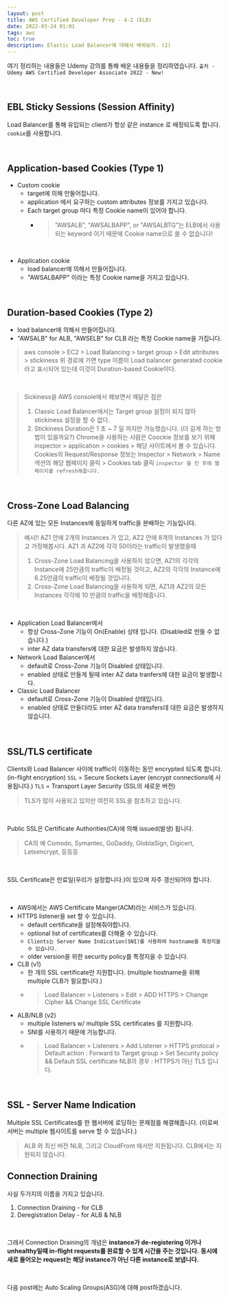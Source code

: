 ```yaml
---
layout: post
title: AWS Certified Developer Prep - 4-2 (ELB)
date: 2022-03-24 01:01
tags: aws
toc: true
description: Elastic Load Balancer에 대해서 배워보자. (2)
---
```


여기 정리하는 내용들은 Udemy 강의를 통해 배운 내용들을 정리하였습니다.
`출처 - Udemy AWS Certified Developer Associate 2022 - New!`

<br>

## EBL Sticky Sessions (Session Affinity)
Load Balancer를 통해 유입되는 client가 항상 같은 instance 로 배정되도록 합니다.
`cookie`를 사용합니다.

<br>

## Application-based Cookies (Type 1)
- Custom cookie
    - target에 의해 만들어집니다.
    - application 에서 요구하는 custom attributes 정보를 가지고 있습니다.
    - Each target group 마다 특정 Cookie name이 있어야 합니다.
        - > "AWSALB", "AWSALBAPP", or "AWSALBTG"는 ELB에서 사용되는 keyword 이기 때문에 Cookie name으로 쓸 수 없습니다!

<br>

- Application cookie
    - load balancer에 의해서 만들어집니다.
    - "AWSALBAPP" 이라는 특정 Cookie name을 가지고 있습니다.

<br>

## Duration-based Cookies (Type 2)
- load balancer에 의해서 만들어집니다.
- "AWSALB" for ALB, "AWSELB" for CLB 라는 특정 Cookie name을 가집니다.
> aws console > EC2 > Load Balancing > target group > Edit attributes > stickiness
> 위 경로에 가면 type 이름이 Load balancer generated cookie 라고 표시되어 있는데 이것이 Duration-based Cookie이다.

<br>

> Sickiness을 AWS console에서 해보면서 깨달은 점은
> 1. Classic Load Balancer에서는 Target group 설정이 되지 않아 stickiness 설정을 할 수 없다.
> 2. Stickiness Duration은 1 초 ~ 7 일 까지만 가능했습니다. (더 길게 하는 방법이 있을까요?)
> Chrome을 사용하는 사람은 Coockie 정보를 보기 위해 inspector > application > cookies > 해당 사이트에서 볼 수 있습니다.
> Cookies의 Request/Response 정보는 Inspector > Network > Name 섹션의 해당 웹페이지 클릭 > Cookies tab 클릭
> `inspector 을 킨 후에 웹페이지를 refresh해줍니다.`

<br>

## Cross-Zone Load Balancing
다른 AZ에 있는 모든 Instances에 동일하게 traffic을 분배하는 기능입니다.
> 예시!!
> AZ1 안에 2개의 Instances 가 있고, AZ2 안에 8개의 Instances 가 있다고 가정해봅시다.
> AZ1 과 AZ2에 각각 50이라는 traffic이 발생했을때
> 1. Cross-Zone Load Balancing을 사용하지 않으면, 
> AZ1의 각각의 Instance에 25만큼의 traffic이 배정될 것이고,
> AZ2의 각각의 Instance에 6.25만큼의 traffic이 배정될 것입니다.
> 2. Cross-Zone Load Balancing을 사용하게 되면,
> AZ1과 AZ2의 모든 Instances 각각에 10 만큼의 traffic을 배정해줍니다.

<br>

- Application Load Balancer에서
    - 항상 Cross-Zone 기능이 On(Enable) 상태 입니다. (Disabled로 만들 수 없습니다.)
    - inter AZ data transfers에 대한 요금은 발생하지 않습니다.
- Network Load Balancer에서
    - default로 Cross-Zone 기능이 Disabled 상태입니다.
    - enabled 상태로 만들게 될때 inter AZ data tranfers에 대한 요금이 발생합니다.
- Classic Load Balancer
    - default로 Cross-Zone 기능이 Disabled 상태입니다.
    - enabled 상태로 만들더라도 inter AZ data transfers데 대한 요금은 발생하지 않습니다.

<br>

## SSL/TLS certificate
Clients와 Load Balancer 사이에 traffic이 이동하는 동안 encrypted 되도록 합니다. (in-flight encryption)
`SSL` = Secure Sockets Layer (encrypt connections에 사용됩니다.)
`TLS` = Transport Layer Security (SSL의 새로운 버전)
> TLS가 많이 사용되고 있지만 여전히 SSL을 참조하고 있습니다.

<br>

Public SSL은 Certificate Authorities(CA)에 의해 issued(발생) 됩니다.
> CA의 예
> Comodo, Symantec, GoDaddy, GloblaSign, Digicert, Letsencrypt, 등등등

<br>

SSL Certificate은 만료일(우리가 설정합니다.)이 있으며 자주 갱신되어야 합니다.

<br>

- AWS에서는 AWS Certificate Manger(ACM)라는 서비스가 있습니다.
- HTTPS listener을 set 할 수 있습니다.
    - default certificate을 설정해줘야합니다.
    - optional list of certificates를 더해줄 수 있습니다.
    - `Clients는 Server Name Indication(SNI)를 사용하여 hostname을 특정지을 수 있습니다.`
    - older version을 위한 security policy를 특정지을 수 있습니다.
- CLB (v1)
    - 한 개의 SSL certificate만 지원합니다. (multiple hostname을 위해 multiple CLB가 필요합니다.)
    - > Load Balancer > Listeners > Edit > ADD HTTPS > Change Cipher && Change SSL Certificate 
- ALB/NLB (v2)
    - multiple listeners w/ multiple SSL certificates 를 지원합니다.
    - SNI를 사용하기 때문에 가능합니다.
    - > Load Balancer > Listeners > Add Listener > HTTPS protocal > Default action : Forward to Target group > Set Security policy && Default SSL certificate
        > NLB의 경우 : HTTPS가 아닌 TLS 입니다.


<br>

## SSL - Server Name Indication
Multiple SSL Certificates를 한 웹서버에 로딩하는 문제점를 해결해줍니다. (이로써 서버는 multiple 웹사이트를 serve 할 수 있습니다.)
> ALB 와 최신 버전 NLB, 그리고 CloudFront 에서만 지원됩니다.
> CLB에서는 지원되지 않습니다.

## Connection Draining
사실 두가지의 이름을 가지고 있습니다.
1. Connection Draining - for CLB
2. Deregistration Delay - for ALB & NLB

<br>

그래서 Connection Draining의 개념은
**instance가 de-registering 이거나 unhealthy일때 in-flight requests를 완료할 수 있게 시간을 주는 것입니다.**
**동시에 새로 들어오는 request는 해당 instance가 아닌 다른 instance로 보냅니다.**

<br>

다음 post에는 Auto Scaling Groups(ASG)에 대해 post하겠습니다.